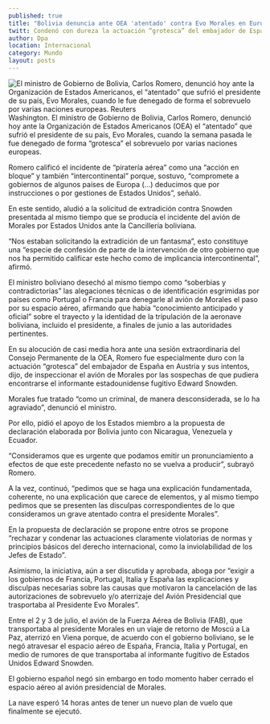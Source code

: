 ```yaml
---
published: true
title: "Bolivia denuncia ante OEA 'atentado' contra Evo Morales en Europa"
twitt: Condenó con dureza la actuación “grotesca” del embajador de España en Austria y sus intentos de inspeccionar el avión del mandatario boliviano.
author: Dpa
location: Internacional
category: Mundo
layout: posts
---
```


![El ministro de Gobierno de Bolivia, Carlos Romero, denunció hoy ante la Organización de Estados Americanos, el “atentado” que sufrió el presidente de su país, Evo Morales, cuando le fue denegado de forma el sobrevuelo por varias naciones europeas. Reuters](http://i.imgur.com/mYVi98rm.jpg)Washington. El ministro de Gobierno de Bolivia, Carlos Romero, denunció hoy ante la Organización de Estados Americanos (OEA) el “atentado” que sufrió el presidente de su país, Evo Morales, cuando la semana pasada le fue denegado de forma “grotesca” el sobrevuelo por varias naciones europeas.

Romero calificó el incidente de “piratería aérea” como una “acción en bloque” y también “intercontinental” porque, sostuvo, “compromete a gobiernos de algunos países de Europa (...) deducimos que por instrucciones o por gestiones de Estados Unidos”, señaló.

En este sentido, aludió a la solicitud de extradición contra Snowden presentada al mismo tiempo que se producía el incidente del avión de Morales por Estados Unidos ante la Cancillería boliviana.

“Nos estaban solicitando la extradición de un fantasma”, esto constituye una “especie de confesión de parte de la intervención de otro gobierno que nos ha permitido calificar este hecho como de implicancia intercontinental”, afirmó.

El ministro boliviano desechó al mismo tiempo como “soberbias y contradictorias” las alegaciones técnicas o de identificación esgrimidas por países como Portugal o Francia para denegarle al avión de Morales el paso por su espacio aéreo, afirmando que había “conocimiento anticipado y oficial” sobre el trayecto y la identidad de la tripulación de la aeronave boliviana, incluido el presidente, a finales de junio a las autoridades pertinentes.

En su alocución de casi media hora ante una sesión extraordinaria del Consejo Permanente de la OEA, Romero fue especialmente duro con la actuación “grotesca” del embajador de España en Austria y sus intentos, dijo, de inspeccionar el avión de Morales por las sospechas de que pudiera encontrarse el informante estadounidense fugitivo Edward Snowden.

Morales fue tratado “como un criminal, de manera desconsiderada, se lo ha agraviado”, denunció el ministro.

Por ello, pidió el apoyo de los Estados miembro a la propuesta de declaración elaborada por Bolivia junto con Nicaragua, Venezuela y Ecuador.

“Consideramos que es urgente que podamos emitir un pronunciamiento a efectos de que este precedente nefasto no se vuelva a producir”, subrayó Romero.

A la vez, continuó, “pedimos que se haga una explicación fundamentada, coherente, no una explicación que carece de elementos, y al mismo tiempo pedimos que se presenten las disculpas correspondientes de lo que consideramos un grave atentado contra el presidente Morales”.

En la propuesta de declaración se propone entre otros se propone “rechazar y condenar las actuaciones claramente violatorias de normas y principios básicos del derecho internacional, como la inviolabilidad de los Jefes de Estado”.

Asimismo, la iniciativa, aún a ser discutida y aprobada, aboga por “exigir a los gobiernos de Francia, Portugal, Italia y España las explicaciones y disculpas necesarias sobre las causas que motivaron la cancelación de las autorizaciones de sobrevuelo y/o aterrizaje del Avión Presidencial que trasportaba al Presidente Evo Morales”.

Entre el 2 y 3 de julio, el avión de la Fuerza Aérea de Bolivia (FAB), que transportaba al presidente Morales en un viaje de retorno de Moscú a La Paz, aterrizó en Viena porque, de acuerdo con el gobierno boliviano, se le negó atravesar el espacio aéreo de España, Francia, Italia y Portugal, en medio de rumores de que transportaba al informante fugitivo de Estados Unidos Edward Snowden.

El gobierno español negó sin embargo en todo momento haber cerrado el espacio aéreo al avión presidencial de Morales.

La nave esperó 14 horas antes de tener un nuevo plan de vuelo que finalmente se ejecutó.
